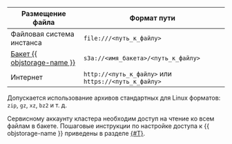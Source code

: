 | Размещение файла                                                | Формат пути                                          |
|-----------------------------------------------------------------|------------------------------------------------------|
| Файловая система инстанса                                       | `file:///<путь_к_файлу>`                             |
| [Бакет {{ objstorage-name }}](../../storage/concepts/bucket.md) | `s3a://<имя_бакета>/<путь_к_файлу>`                  |
| Интернет                                                        | `http://<путь_к_файлу>` или `https://<путь_к_файлу>` |

Допускается использование архивов стандартных для Linux форматов: `zip`, `gz`, `xz`, `bz2` и т. д.

Сервисному аккаунту кластера необходим доступ на чтение ко всем файлам в бакете. Пошаговые инструкции по настройке доступа к {{ objstorage-name }} приведены в разделе [{#T}](../../storage/operations/buckets/edit-acl.md).

